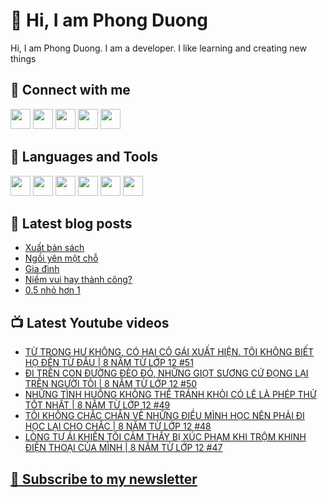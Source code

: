 # 👋 Hi, I am Phong Duong

Hi, I am Phong Duong. I am a developer. I like learning and creating new things

## 🔗 Connect with me
[<img height="32" width="32" src="https://cdn.jsdelivr.net/npm/simple-icons@v3/icons/youtube.svg" />](https://www.youtube.com/channel/UCXykqt3V2-9bYXKWZRcH0rA)
[<img height="32" width="32" src="https://cdn.jsdelivr.net/npm/simple-icons@v3/icons/instagram.svg" />](https://www.instagram.com/phongduonglh)
[<img height="32" width="32" src="https://cdn.jsdelivr.net/npm/simple-icons@v3/icons/twitter.svg" />](https://twitter.com/phongduonglh)
[<img height="32" width="32" src="https://cdn.jsdelivr.net/npm/simple-icons@v3/icons/facebook.svg" />](https://www.facebook.com/phongduonglh)
[<img height="32" width="32" src="https://cdn.jsdelivr.net/npm/simple-icons@v3/icons/linkedin.svg" />](https://www.linkedin.com/in/phongduonglh)

## 🧰 Languages and Tools

[<img height="32" width="32" src="https://cdn.jsdelivr.net/npm/simple-icons@v3/icons/javascript.svg" />](javascript)
[<img height="32" width="32" src="https://cdn.jsdelivr.net/npm/simple-icons@v3/icons/html5.svg" />](html5)
[<img height="32" width="32" src="https://cdn.jsdelivr.net/npm/simple-icons@v3/icons/css3.svg" />](css3)
[<img height="32" width="32" src="https://cdn.jsdelivr.net/npm/simple-icons@v3/icons/node-dot-js.svg" />](nodejs)
[<img height="32" width="32" src="https://cdn.jsdelivr.net/npm/simple-icons@v3/icons/react.svg" />](react)
[<img height="32" width="32" src="https://cdn.jsdelivr.net/npm/simple-icons@v3/icons/vue-dot-js.svg" />](vue)

## 📝 Latest blog posts

<!-- BLOG-POST-LIST:START -->
- [Xuất bản sách](https://phongduong.dev/blog/2021/06/xuat-ban-sach/)
- [Ngồi yên một chỗ](https://phongduong.dev/blog/2021/06/ngoi-yen-mot-cho/)
- [Gia đình](https://phongduong.dev/blog/2021/06/gia-dinh/)
- [Niềm vui hay thành công?](https://phongduong.dev/blog/2021/06/niem-vui-hay-thanh-cong/)
- [0.5 nhỏ hơn 1](https://phongduong.dev/blog/2021/06/0-5-nho-hon-1/)
<!-- BLOG-POST-LIST:END -->

## 📺 Latest Youtube videos

<!-- YOUTUBE-VIDEO-LIST:START -->
- [TỪ TRONG HƯ KHÔNG, CÓ HAI CÔ GÁI XUẤT HIỆN. TÔI KHÔNG BIẾT HỌ ĐẾN TỪ ĐÂU | 8 NĂM TỪ LỚP 12 #51](https://www.youtube.com/watch?v=lT3eqGDBvcE)
- [ĐI TRÊN CON ĐƯỜNG ĐÈO ĐÓ, NHỮNG GIỌT SƯƠNG CỨ ĐỌNG LẠI TRÊN NGƯỜI TÔI | 8 NĂM TỪ LỚP 12 #50](https://www.youtube.com/watch?v=Q2vjeJsGy9o)
- [NHỮNG TÌNH HUỐNG KHÔNG THỂ TRÁNH KHỎI CÓ LẼ LÀ PHÉP THỬ TỐT NHẤT | 8 NĂM TỪ LỚP 12 #49](https://www.youtube.com/watch?v=0Chj-cvAQI0)
- [TÔI KHÔNG CHẮC CHẮN VỀ NHỮNG ĐIỀU MÌNH HỌC NÊN PHẢI ĐI HỌC LẠI CHO CHẮC | 8 NĂM TỪ LỚP 12 #48](https://www.youtube.com/watch?v=wn0afSgL_GE)
- [LÒNG TỰ ÁI KHIẾN TÔI CẢM THẤY BỊ XÚC PHẠM KHI TRỘM KHINH ĐIỆN THOẠI CỦA MÌNH | 8 NĂM TỪ LỚP 12 #47](https://www.youtube.com/watch?v=z-0LMajUB9c)
<!-- YOUTUBE-VIDEO-LIST:END -->

## [💌 Subscribe to my newsletter](https://koogio.substack.com/)
